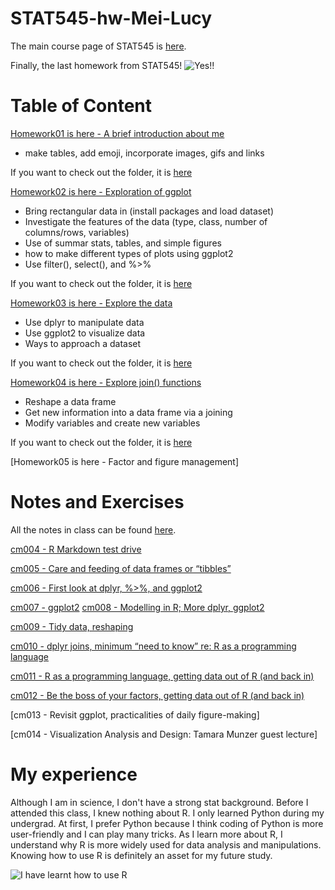 # STAT545-hw-Mei-Lucy

The main course page of STAT545 is [here](http://stat545.com/index.html).

Finally, the last homework from STAT545!
![Yes!!](https://media.tenor.com/images/8f2ab13b52287edb3c656dd76aa24025/tenor.gif)



# Table of Content
[Homework01 is here - A brief introduction about me](https://github.com/lucymei/STAT545-hw-Mei-Lucy/blob/master/hw01/README.md)
- make tables, add emoji, incorporate images, gifs and links

If you want to check out the folder, it is [here](https://github.com/lucymei/STAT545-hw-Mei-Lucy/tree/master/hw01)



[Homework02 is here - Exploration of ggplot](https://github.com/lucymei/STAT545-hw-Mei-Lucy/blob/master/hw02/STAT545_hw02.md)
- Bring rectangular data in (install packages and load dataset)
- Investigate the features of the data (type, class, number of columns/rows, variables)
- Use of summar stats, tables, and simple figures
- how to make different types of plots using ggplot2
- Use filter(), select(), and %>%


If you want to check out the folder, it is [here](https://github.com/lucymei/STAT545-hw-Mei-Lucy/tree/master/hw02)




[Homework03 is here - Explore the data](https://github.com/lucymei/STAT545-hw-Mei-Lucy/blob/master/hw03/STAT545_hw03.md)
- Use dplyr to manipulate data
- Use ggplot2 to visualize data
- Ways to approach a dataset

If you want to check out the folder, it is [here](https://github.com/lucymei/STAT545-hw-Mei-Lucy/tree/master/hw03)




[Homework04 is here - Explore join() functions](https://github.com/lucymei/STAT545-hw-Mei-Lucy/blob/master/hw04/hw04.md)
- Reshape a data frame
- Get new information into a data frame via a joining
- Modify variables and create new variables

If you want to check out the folder, it is [here](https://github.com/lucymei/STAT545-hw-Mei-Lucy/tree/master/hw04)



[Homework05 is here - Factor and figure management]


# Notes and Exercises
All the notes in class can be found [here](https://github.com/lucymei/STAT545-Notes-and-Exercises).


[cm004 - R Markdown test drive](https://github.com/lucymei/STAT545-Notes-and-Exercises/blob/master/cm004sample.md)



[cm005 - Care and feeding of data frames or “tibbles”](https://github.com/lucymei/STAT545-Notes-and-Exercises/blob/master/cm005_Notes_and_Exercises.md)



[cm006 - First look at dplyr, %>%, and ggplot2](https://github.com/lucymei/STAT545-Notes-and-Exercises/blob/master/cm006_Notes_and_Exercises.md)



[cm007 - ggplot2](https://github.com/lucymei/STAT545-Notes-and-Exercises/blob/master/cm007_notes_and_exercises.md)
[cm008 - Modelling in R; More dplyr, ggplot2](https://github.com/lucymei/STAT545-Notes-and-Exercises/blob/master/cm008_Notes_and_Exercises.md)



[cm009 - Tidy data, reshaping](https://github.com/lucymei/STAT545-Notes-and-Exercises/blob/master/cm009_Notes_and_Exercises.md)



[cm010 - dplyr joins, minimum “need to know” re: R as a programming language](https://github.com/lucymei/STAT545-Notes-and-Exercises/blob/master/cm010%20Notes%20and%20Exercises.Rmd)



[cm011 - R as a programming language, getting data out of R (and back in)](https://github.com/lucymei/STAT545-Notes-and-Exercises/blob/master/cm011%20Notes%20and%20Exercises.Rmd)



[cm012 - Be the boss of your factors, getting data out of R (and back in)](https://github.com/lucymei/STAT545-Notes-and-Exercises/blob/master/cm012%20Notes%20and%20Exercises.Rmd)



[cm013 - Revisit ggplot, practicalities of daily figure-making]



[cm014 - Visualization Analysis and Design: Tamara Munzer guest lecture]


# My experience
Although I am in science, I don't have a strong stat background. Before I attended this class, I knew nothing about R. I only learned Python during my undergrad. At first, I prefer Python because I think coding of Python is more user-friendly and I can play many tricks. As I learn more about R, I understand why R is more widely used for data analysis and manipulations. Knowing how to use R is definitely an asset for my future study.

![I have learnt how to use R](https://media.giphy.com/media/8UF0EXzsc0Ckg/giphy.gif)

